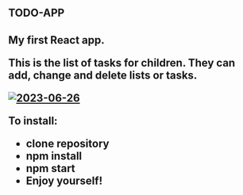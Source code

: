 <h2>TODO-APP<h2>
<p>My first React app.</p>
<p>This is the list of tasks for children. They can add, change and delete lists or tasks.</p>
<a href="https://ibb.co/YQbHsnx"><img src="https://i.ibb.co/YQbHsnx/2023-06-26.png" alt="2023-06-26" border="0"></a>
<p>To install:</p>
<ul>
<li>clone repository</li>
<li>npm install</li>
<li>npm start</li>
<li>Enjoy yourself!</li>